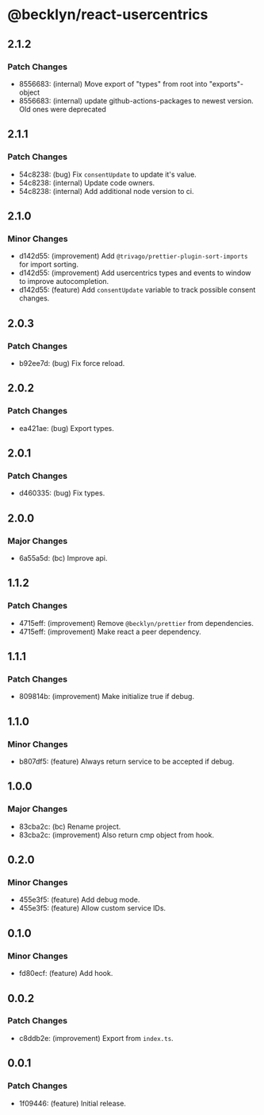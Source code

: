# @becklyn/react-usercentrics

## 2.1.2

### Patch Changes

- 8556683: (internal) Move export of "types" from root into "exports"-object
- 8556683: (internal) update github-actions-packages to newest version. Old ones were deprecated


## 2.1.1

### Patch Changes

- 54c8238: (bug) Fix `consentUpdate` to update it's value.
- 54c8238: (internal) Update code owners.
- 54c8238: (internal) Add additional node version to ci.


## 2.1.0

### Minor Changes

- d142d55: (improvement) Add `@trivago/prettier-plugin-sort-imports` for import sorting.
- d142d55: (improvement) Add usercentrics types and events to window to improve autocompletion.
- d142d55: (feature) Add `consentUpdate` variable to track possible consent changes.


## 2.0.3

### Patch Changes

- b92ee7d: (bug) Fix force reload.


## 2.0.2

### Patch Changes

- ea421ae: (bug) Export types.


## 2.0.1

### Patch Changes

- d460335: (bug) Fix types.


## 2.0.0

### Major Changes

- 6a55a5d: (bc) Improve api.


## 1.1.2

### Patch Changes

- 4715eff: (improvement) Remove `@becklyn/prettier` from dependencies.
- 4715eff: (improvement) Make react a peer dependency.


## 1.1.1

### Patch Changes

- 809814b: (improvement) Make initialize true if debug.


## 1.1.0

### Minor Changes

- b807df5: (feature) Always return service to be accepted if debug.


## 1.0.0

### Major Changes

- 83cba2c: (bc) Rename project.
- 83cba2c: (improvement) Also return cmp object from hook.


## 0.2.0

### Minor Changes

- 455e3f5: (feature) Add debug mode.
- 455e3f5: (feature) Allow custom service IDs.


## 0.1.0

### Minor Changes

- fd80ecf: (feature) Add hook.


## 0.0.2

### Patch Changes

- c8ddb2e: (improvement) Export from `index.ts`.


## 0.0.1

### Patch Changes

- 1f09446: (feature) Initial release.
